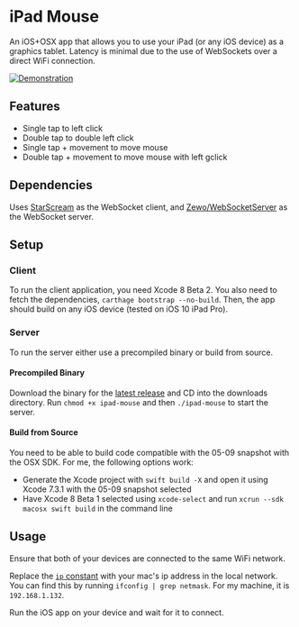 # iPad Mouse
An iOS+OSX app that allows you to use your iPad (or any iOS device) as a graphics tablet. Latency is minimal due to the use of WebSockets over a direct WiFi connection.

[![Demonstration](https://img.youtube.com/vi/tTHTx4MMwg4/0.jpg)](https://www.youtube.com/watch?v=tTHTx4MMwg4 "iPad Mouse Demo")

## Features
- Single tap to left click
- Double tap to double left click
- Single tap + movement to move mouse
- Double tap + movement to move mouse with left gclick

## Dependencies
Uses [StarScream](https://github.com/daltoniam/Starscream) as the WebSocket client, and [Zewo/WebSocketServer](https://github.com/Zewo/WebSocketServer) as the WebSocket server.

## Setup
### Client
To run the client application, you need Xcode 8 Beta 2. You also need to fetch the dependencies, `carthage bootstrap --no-build`. Then, the app should build on any iOS device (tested on iOS 10 iPad Pro).

### Server
To run the server either use a precompiled binary or build from source.

#### Precompiled Binary
Download the binary for the [latest release](https://github.com/Danappelxx/iPadMouse/releases) and CD into the downloads directory. Run `chmod +x ipad-mouse` and then `./ipad-mouse` to start the server.

#### Build from Source
You need to be able to build code compatible with the 05-09 snapshot with the OSX SDK. For me, the following options work:

- Generate the Xcode project with `swift build -X` and open it using Xcode 7.3.1 with the 05-09 snapshot selected
- Have Xcode 8 Beta 1 selected using `xcode-select` and run `xcrun --sdk macosx swift build` in the command line

## Usage
Ensure that both of your devices are connected to the same WiFi network.

Replace the [`ip` constant](https://github.com/Danappelxx/iPadMouse/blob/master/ipad-mouse-ios/ViewController.swift#L14) with your mac's ip address in the local network. You can find this by running `ifconfig | grep netmask`. For my machine, it is `192.168.1.132`.

Run the iOS app on your device and wait for it to connect.
